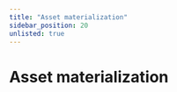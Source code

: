 ```yaml
---
title: "Asset materialization"
sidebar_position: 20
unlisted: true
---
```


# Asset materialization
